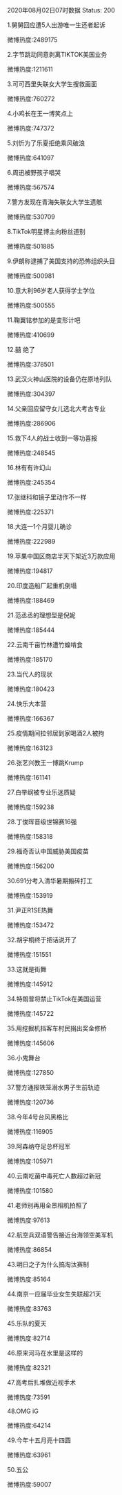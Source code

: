 2020年08月02日07时数据
Status: 200

1.舅舅回应遭5人出游唯一生还者起诉

微博热度:2489175

2.字节跳动同意剥离TIKTOK美国业务

微博热度:1211611

3.可可西里失联女大学生搜救画面

微博热度:760272

4.小鸡长在王一博笑点上

微博热度:747372

5.刘忻为了乐夏拒绝乘风破浪

微博热度:641097

6.周迅被野孩子唱哭

微博热度:567574

7.警方发现在青海失联女大学生遗骸

微博热度:530709

8.TikTok明星博主向粉丝道别

微博热度:501885

9.伊朗称逮捕了美国支持的恐怖组织头目

微博热度:500981

10.意大利96岁老人获得学士学位

微博热度:500555

11.鞠翼铭参加的是变形计吧

微博热度:410699

12.囍 绝了

微博热度:378501

13.武汉火神山医院的设备仍在原地列队

微博热度:304397

14.父亲回应留守女儿选北大考古专业

微博热度:286906

15.救下4人的战士收到一等功喜报

微博热度:248545

16.林有有许幻山

微博热度:245354

17.张继科和镜子里动作不一样

微博热度:225371

18.大连一1个月婴儿确诊

微博热度:222989

19.苹果中国区商店半天下架近3万款应用

微博热度:194817

20.印度造船厂起重机倒塌

微博热度:188469

21.范丞丞的理想型是倪妮

微博热度:185444

22.云南千亩竹林遭竹蝗啃食

微博热度:185170

23.当代人的现状

微博热度:180423

24.快乐大本营

微博热度:166367

25.疫情期间拉邻居到家喝酒2人被拘

微博热度:163123

26.张艺兴教王一博跳Krump

微博热度:161141

27.白举纲被专业乐迷质疑

微博热度:159238

28.丁俊晖晋级世锦赛16强

微博热度:158318

29.福奇否认中国威胁美国疫苗

微博热度:156200

30.691分考入清华暑期搬砖打工

微博热度:153919

31.尹正R1SE热舞

微博热度:153472

32.胡宇桐终于把话说开了

微博热度:151551

33.这就是街舞

微博热度:145912

34.特朗普将禁止TikTok在美国运营

微博热度:145722

35.用挖掘机挡客车村民捐出奖金修桥

微博热度:145606

36.小鬼舞台

微博热度:127850

37.警方通报铁笼溺水男子生前轨迹

微博热度:120736

38.今年4号台风黑格比

微博热度:116905

39.阿森纳夺足总杯冠军

微博热度:105971

40.云南吃菌中毒死亡人数超过新冠

微博热度:101580

41.老师别再用全景相机拍照了

微博热度:97613

42.航空兵双语警告接近台海领空美军机

微博热度:86854

43.明日之子为什么搞淘汰赛制

微博热度:85164

44.南京一应届毕业女生失联超21天

微博热度:83763

45.乐队的夏天

微博热度:82714

46.原来河马在水里是这样的

微博热度:82321

47.高考后扎堆做近视手术

微博热度:73591

48.OMG iG

微博热度:64214

49.今年十五月亮十四圆

微博热度:63961

50.五公

微博热度:59007

